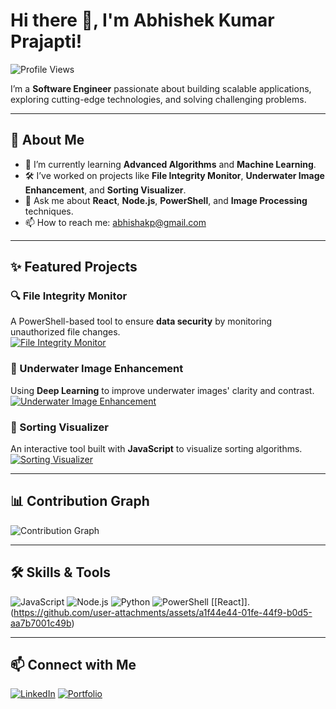 # Hi there 👋, I'm Abhishek Kumar Prajapti!

![Profile Views](https://komarev.com/ghpvc/?username=abhish-akp&style=flat-square&color=brightgreen)

I’m a **Software Engineer** passionate about building scalable applications, exploring cutting-edge technologies, and solving challenging problems.  

---

## 🚀 About Me

- 🌱 I’m currently learning **Advanced Algorithms** and **Machine Learning**.  
- 🛠 I’ve worked on projects like **File Integrity Monitor**, **Underwater Image Enhancement**, and **Sorting Visualizer**.  
- 💬 Ask me about **React**, **Node.js**, **PowerShell**, and **Image Processing** techniques.  
- 📫 How to reach me: [abhishakp@gmail.com](mailto:abhishakp3007@gmail.com)

---

## ✨ Featured Projects

### 🔍 File Integrity Monitor
A PowerShell-based tool to ensure **data security** by monitoring unauthorized file changes.  
[![File Integrity Monitor](https://img.shields.io/github/stars/abhish-akp/File-Integrity-Monitor?style=social)](https://github.com/abhish-akp/File-Integrity-Monitor)

### 🌊 Underwater Image Enhancement
Using **Deep Learning** to improve underwater images' clarity and contrast.  
[![Underwater Image Enhancement](https://img.shields.io/github/stars/abhish-akp/UnderWater-Image-Enhancement-?style=social)](https://github.com/abhish-akp/UnderWater-Image-Enhancement-)

### 🧠 Sorting Visualizer
An interactive tool built with **JavaScript** to visualize sorting algorithms.  
[![Sorting Visualizer](https://img.shields.io/github/stars/abhish-akp/Sorting-Visualizer?style=social)](https://github.com/abhish-akp/Sorting-Visualizer)

---

## 📊 Contribution Graph

![Contribution Graph](https://github.com/abhish-akp/abhish-akp/raw/output/github-contribution-grid-snake.svg)

---

## 🛠️ Skills & Tools

![JavaScript](https://img.shields.io/badge/-JavaScript-F7DF1E?style=flat&logo=javascript&logoColor=black)
![Node.js](https://img.shields.io/badge/-Node.js-339933?style=flat&logo=node.js&logoColor=white)
![Python](https://img.shields.io/badge/-Python-3776AB?style=flat&logo=python&logoColor=white)
![PowerShell](https://img.shields.io/badge/-PowerShell-5391FE?style=flat&logo=powershell&logoColor=white)
[[React]].(https://github.com/user-attachments/assets/a1f44e44-01fe-44f9-b0d5-aa7b7001c49b)

---

## 📫 Connect with Me

[![LinkedIn](https://img.shields.io/badge/-Abhishek_Kumar_Prajapati-blue?style=flat&logo=linkedin)](https://linkedin.com/in/your-linkedin-profile)
[![Portfolio](https://img.shields.io/badge/-Portfolio-black?style=flat&logo=github)](https://abhish-akp.github.io/)

